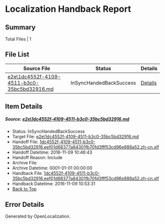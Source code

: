 # <a name='report-top'></a> Localization Handback Report

## Summary
 Total Files | 1

## File List
 Source File | Status | Details 
 ----------- | ------ | ------- 
 [e2e\1dc4552f-4109-4511-b3c0-35bc5bd32916.md](https://github.com/OpenLocalizationTestOrg/ol-test0/blob/9f4b1357b5ae6711fa491c2bed3d1dcac7447cb1/e2e/1dc4552f-4109-4511-b3c0-35bc5bd32916.md) | InSyncHandedBackSuccess | [Details](#90d0cdf21007d81bbf14596391fd9fce817909851)

## Item Details
##### <a name='90d0cdf21007d81bbf14596391fd9fce817909851'></a> Source: [e2e\1dc4552f-4109-4511-b3c0-35bc5bd32916.md](https://github.com/OpenLocalizationTestOrg/ol-test0/blob/9f4b1357b5ae6711fa491c2bed3d1dcac7447cb1/e2e/1dc4552f-4109-4511-b3c0-35bc5bd32916.md)
* Status: InSyncHandedBackSuccess
* Target File: [e2e\1dc4552f-4109-4511-b3c0-35bc5bd32916.md](https://github.com/OpenLocalizationTestOrg/ol-test0-zhcn/blob/d77342f008fa723fe5bc5106030a8c4a60e7d351/e2e/1dc4552f-4109-4511-b3c0-35bc5bd32916.md)
* Handoff File: [1dc4552f-4109-4511-b3c0-35bc5bd32916.eef01d68377a84301fb70fd3fff53cd96e888a52.zh-cn.xlf](https://github.com/OpenLocalizationTestOrg/ol-test0-handoff/blob/4e563ab536b6f4d353d269f1f3dbadfd8f146a6b/ol-handoff/OpenLocalizationTestOrg/ol-test0-zhcn/yufeih/ht/1dc4552f-4109-4511-b3c0-35bc5bd32916.eef01d68377a84301fb70fd3fff53cd96e888a52.zh-cn.xlf)
* Handoff Datetime: 2016-11-09 10:46:43
* Handoff Reason: Include
* Archive File: 
* Archive Datetime: 0001-01-01 00:00:00
* Handback File: [1dc4552f-4109-4511-b3c0-35bc5bd32916.eef01d68377a84301fb70fd3fff53cd96e888a52.zh-cn.xlf](https://github.com/OpenLocalizationTestOrg/ol-test0-handback/blob/84995795d6051c90c0bb8c9b4285a17e603a756f/ol-handback/OpenLocalizationTestOrg/ol-test0-zhcn/yufeih/ht/1dc4552f-4109-4511-b3c0-35bc5bd32916.eef01d68377a84301fb70fd3fff53cd96e888a52.zh-cn.xlf)
* Handback Datetime: 2016-11-09 10:53:31
* [Back to Top](#report-top)


## Error Details

Generated by OpenLocalization.
